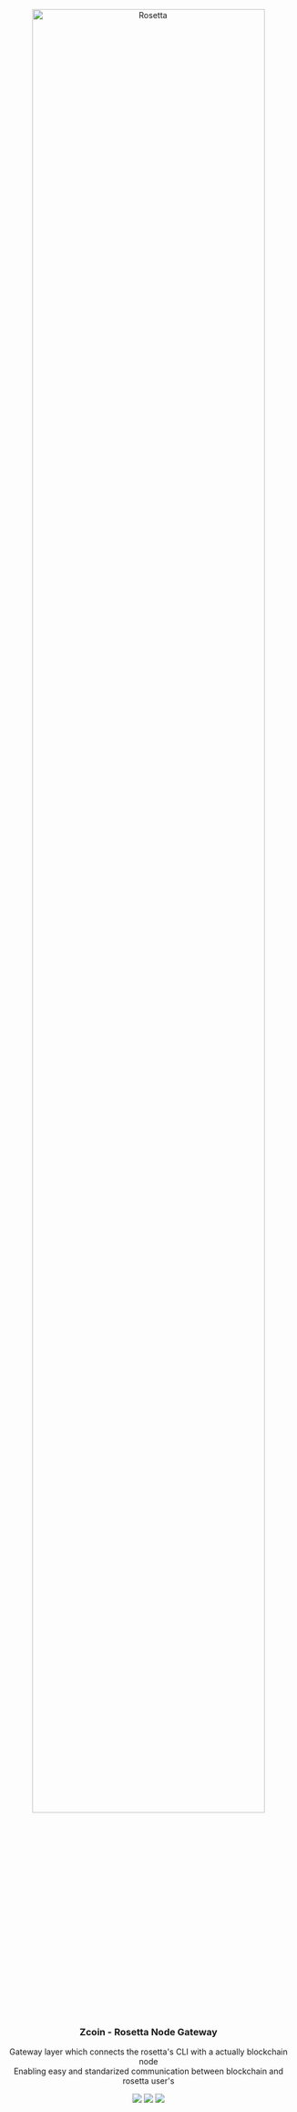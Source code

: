 <p align="center">
  <a href="https://www.rosetta-api.org">
    <img width="90%" alt="Rosetta" src="https://www.rosetta-api.org/img/rosetta_header.png">
  </a>
</p>
<h3 align="center">
   Zcoin - Rosetta Node Gateway
</h3>
<p align="center">
Gateway layer which connects the rosetta's CLI with a actually blockchain node <br/>
Enabling easy and standarized communication between blockchain and rosetta user's
</p>
<p align="center">
  <a href="https://github.com/arcadiamediagroup/zcoin-rosetta-node/actions"><img src="https://github.com/arcadiamediagroup/zcoin-rosetta-node/workflows/Go/badge.svg" /></a>
  <a href="https://goreportcard.com/report/github.com/arcadiamediagroup/zcoin-rosetta-node"><img src="https://goreportcard.com/badge/github.com/coinbase/rosetta-cli" /></a>
  <a href="https://github.com/arcadiamediagroup/zcoin-rosetta-node/blob/master/LICENSE.txt"><img src="https://img.shields.io/github/license/arcadiamediagroup/zcoin-rosetta-node.svg" /></a>
</p>
